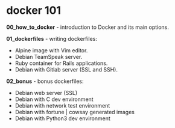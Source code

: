 # docker 101

**00_how_to_docker** - introduction to Docker and its main options.

**01_dockerfiles** - writing dockerfiles:
* Alpine image with Vim editor.
* Debian TeamSpeak server.
* Ruby container for Rails applications.
* Debian with Gitlab server (SSL and SSH).

**02_bonus** - bonus dockerfiles:
* Debian web server (SSL)
* Debian with C dev environment
* Debian with network test environment
* Debian with fortune | cowsay generated images
* Debian with Python3 dev environment
